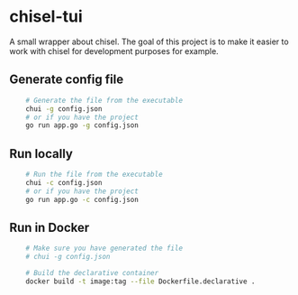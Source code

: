 # chisel-tui
A small wrapper about chisel. The goal of this project is to make it easier to work with chisel for development purposes for example.

## Generate config file
```bash
    # Generate the file from the executable
    chui -g config.json
    # or if you have the project
    go run app.go -g config.json
```

## Run locally
```bash
    # Run the file from the executable
    chui -c config.json
    # or if you have the project
    go run app.go -c config.json
```

## Run in Docker
```bash
    # Make sure you have generated the file
    # chui -g config.json

    # Build the declarative container
    docker build -t image:tag --file Dockerfile.declarative .
```



